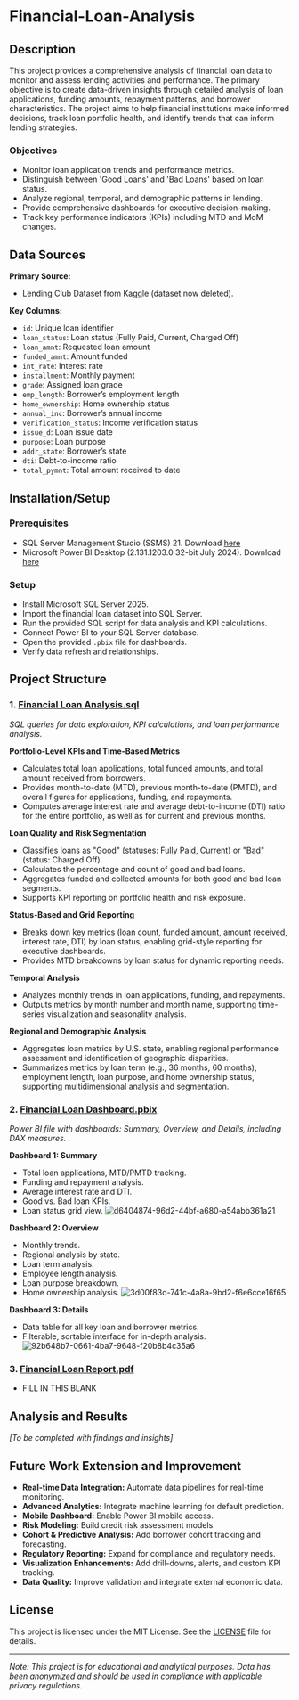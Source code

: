 # Financial-Loan-Analysis

## Description

This project provides a comprehensive analysis of financial loan data to monitor and assess lending activities and performance. The primary objective is to create data-driven insights through detailed analysis of loan applications, funding amounts, repayment patterns, and borrower characteristics. The project aims to help financial institutions make informed decisions, track loan portfolio health, and identify trends that can inform lending strategies.

### Objectives
- Monitor loan application trends and performance metrics.
- Distinguish between 'Good Loans' and 'Bad Loans' based on loan status.
- Analyze regional, temporal, and demographic patterns in lending.
- Provide comprehensive dashboards for executive decision-making.
- Track key performance indicators (KPIs) including MTD and MoM changes.

## Data Sources

**Primary Source:**  
- Lending Club Dataset from Kaggle (dataset now deleted).

**Key Columns:**
- `id`: Unique loan identifier
- `loan_status`: Loan status (Fully Paid, Current, Charged Off)
- `loan_amnt`: Requested loan amount
- `funded_amnt`: Amount funded
- `int_rate`: Interest rate
- `installment`: Monthly payment
- `grade`: Assigned loan grade
- `emp_length`: Borrower’s employment length
- `home_ownership`: Home ownership status
- `annual_inc`: Borrower’s annual income
- `verification_status`: Income verification status
- `issue_d`: Loan issue date
- `purpose`: Loan purpose
- `addr_state`: Borrower’s state
- `dti`: Debt-to-income ratio
- `total_pymnt`: Total amount received to date

## Installation/Setup

### Prerequisites
- SQL Server Management Studio (SSMS) 21. Download [here](https://learn.microsoft.com/en-us/ssms/install/install)
- Microsoft Power BI Desktop (2.131.1203.0 32-bit July 2024). Download [here](https://www.microsoft.com/en-us/power-platform/products/power-bi/downloads)

### Setup 
- Install Microsoft SQL Server 2025.
- Import the financial loan dataset into SQL Server.
- Run the provided SQL script for data analysis and KPI calculations.
- Connect Power BI to your SQL Server database.
- Open the provided `.pbix` file for dashboards.
- Verify data refresh and relationships.

## Project Structure

### 1. [Financial Loan Analysis.sql]()

*SQL queries for data exploration, KPI calculations, and loan performance analysis.*

**Portfolio-Level KPIs and Time-Based Metrics**

- Calculates total loan applications, total funded amounts, and total amount received from borrowers.
- Provides month-to-date (MTD), previous month-to-date (PMTD), and overall figures for applications, funding, and repayments.
- Computes average interest rate and average debt-to-income (DTI) ratio for the entire portfolio, as well as for current and previous months.

**Loan Quality and Risk Segmentation**

- Classifies loans as "Good" (statuses: Fully Paid, Current) or "Bad" (status: Charged Off).
- Calculates the percentage and count of good and bad loans.
- Aggregates funded and collected amounts for both good and bad loan segments.
- Supports KPI reporting on portfolio health and risk exposure.

**Status-Based and Grid Reporting**

- Breaks down key metrics (loan count, funded amount, amount received, interest rate, DTI) by loan status, enabling grid-style reporting for executive dashboards.
- Provides MTD breakdowns by loan status for dynamic reporting needs.

**Temporal Analysis**

- Analyzes monthly trends in loan applications, funding, and repayments.
- Outputs metrics by month number and month name, supporting time-series visualization and seasonality analysis.

**Regional and Demographic Analysis**

- Aggregates loan metrics by U.S. state, enabling regional performance assessment and identification of geographic disparities.
- Summarizes metrics by loan term (e.g., 36 months, 60 months), employment length, loan purpose, and home ownership status, supporting multidimensional analysis and segmentation.


### 2. [Financial Loan Dashboard.pbix]()

*Power BI file with dashboards: Summary, Overview, and Details, including DAX measures.*

**Dashboard 1: Summary**
- Total loan applications, MTD/PMTD tracking.
- Funding and repayment analysis.
- Average interest rate and DTI.
- Good vs. Bad loan KPIs.
- Loan status grid view.
![d6404874-96d2-44bf-a680-a54abb361a21](https://github.com/user-attachments/assets/0ac80cf2-87c1-459a-8420-d62e3cf8c7d0)


**Dashboard 2: Overview**
- Monthly trends. 
- Regional analysis by state. 
- Loan term analysis. 
- Employee length analysis. 
- Loan purpose breakdown. 
- Home ownership analysis. 
![3d00f83d-741c-4a8a-9bd2-f6e6cce16f65](https://github.com/user-attachments/assets/66fd5bff-aefe-4c1f-8d53-0397e9ed916a)


**Dashboard 3: Details**
- Data table for all key loan and borrower metrics.
- Filterable, sortable interface for in-depth analysis.
![92b648b7-0661-4ba7-9648-f20b8b4c35a6](https://github.com/user-attachments/assets/20863ddd-2d87-4e51-a8d4-88698972084a)


### 3. [Financial Loan Report.pdf]()

-   FILL IN THIS BLANK


## Analysis and Results

*[To be completed with findings and insights]*

## Future Work Extension and Improvement

- **Real-time Data Integration:** Automate data pipelines for real-time monitoring.
- **Advanced Analytics:** Integrate machine learning for default prediction.
- **Mobile Dashboard:** Enable Power BI mobile access.
- **Risk Modeling:** Build credit risk assessment models.
- **Cohort & Predictive Analysis:** Add borrower cohort tracking and forecasting.
- **Regulatory Reporting:** Expand for compliance and regulatory needs.
- **Visualization Enhancements:** Add drill-downs, alerts, and custom KPI tracking.
- **Data Quality:** Improve validation and integrate external economic data.

## License

This project is licensed under the MIT License. See the [LICENSE](LICENSE) file for details.

---

*Note: This project is for educational and analytical purposes. Data has been anonymized and should be used in compliance with applicable privacy regulations.*

